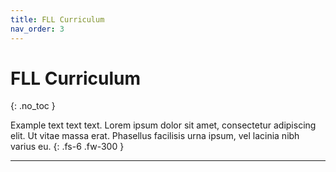 ```yaml
---
title: FLL Curriculum
nav_order: 3
---
```


# FLL Curriculum
{: .no_toc }

Example text text text. Lorem ipsum dolor sit amet, consectetur adipiscing elit. Ut vitae massa erat. Phasellus facilisis urna ipsum, vel lacinia nibh varius eu.
{: .fs-6 .fw-300 }

---